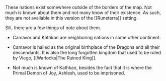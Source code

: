 
These nations exist somewhere outside of the borders of the map. Not much is known about them and not many know of their existence. As such, they are not available in this version of the [[Runeterra]] setting.

Sill, there are a few things of note about them.

- Camavor and Kathkan are neighboring nations in some other continent.

- Camavor is hailed as the original birthplace of the Dragons and all their descendants. It is also the long forgotten kingdom that used to be ruled by Viego, [[Warlocks|The Ruined King]].
- Not much is known of Kathkan, besides the fact that it is where the Primal Demon of Joy, Ashlesh, used to be imprisoned.